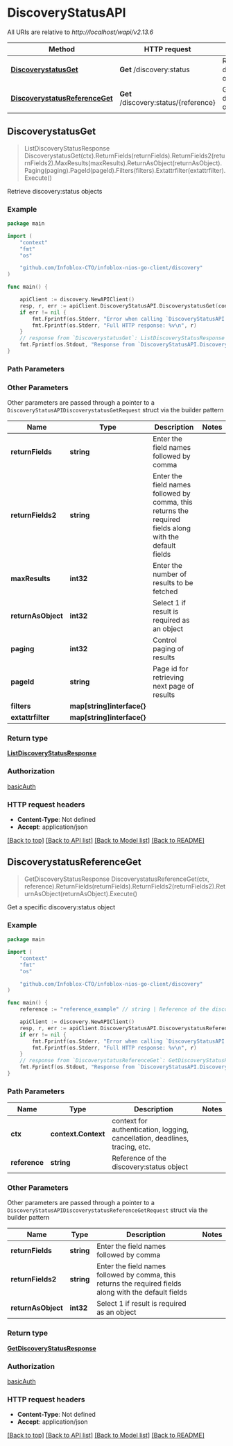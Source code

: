 # DiscoveryStatusAPI

All URIs are relative to *http://localhost/wapi/v2.13.6*

Method | HTTP request | Description
------------- | ------------- | -------------
[**DiscoverystatusGet**](DiscoveryStatusAPI.md#DiscoverystatusGet) | **Get** /discovery:status | Retrieve discovery:status objects
[**DiscoverystatusReferenceGet**](DiscoveryStatusAPI.md#DiscoverystatusReferenceGet) | **Get** /discovery:status/{reference} | Get a specific discovery:status object



## DiscoverystatusGet

> ListDiscoveryStatusResponse DiscoverystatusGet(ctx).ReturnFields(returnFields).ReturnFields2(returnFields2).MaxResults(maxResults).ReturnAsObject(returnAsObject).Paging(paging).PageId(pageId).Filters(filters).Extattrfilter(extattrfilter).Execute()

Retrieve discovery:status objects



### Example

```go
package main

import (
	"context"
	"fmt"
	"os"

	"github.com/Infoblox-CTO/infoblox-nios-go-client/discovery"
)

func main() {

	apiClient := discovery.NewAPIClient()
	resp, r, err := apiClient.DiscoveryStatusAPI.DiscoverystatusGet(context.Background()).Execute()
	if err != nil {
		fmt.Fprintf(os.Stderr, "Error when calling `DiscoveryStatusAPI.DiscoverystatusGet``: %v\n", err)
		fmt.Fprintf(os.Stderr, "Full HTTP response: %v\n", r)
	}
	// response from `DiscoverystatusGet`: ListDiscoveryStatusResponse
	fmt.Fprintf(os.Stdout, "Response from `DiscoveryStatusAPI.DiscoverystatusGet`: %v\n", resp)
}
```

### Path Parameters



### Other Parameters

Other parameters are passed through a pointer to a `DiscoveryStatusAPIDiscoverystatusGetRequest` struct via the builder pattern


Name | Type | Description  | Notes
------------- | ------------- | ------------- | -------------
**returnFields** | **string** | Enter the field names followed by comma | 
**returnFields2** | **string** | Enter the field names followed by comma, this returns the required fields along with the default fields | 
**maxResults** | **int32** | Enter the number of results to be fetched | 
**returnAsObject** | **int32** | Select 1 if result is required as an object | 
**paging** | **int32** | Control paging of results | 
**pageId** | **string** | Page id for retrieving next page of results | 
**filters** | **map[string]interface{}** |  | 
**extattrfilter** | **map[string]interface{}** |  | 

### Return type

[**ListDiscoveryStatusResponse**](ListDiscoveryStatusResponse.md)

### Authorization

[basicAuth](../README.md#basicAuth)

### HTTP request headers

- **Content-Type**: Not defined
- **Accept**: application/json

[[Back to top]](#) [[Back to API list]](../README.md#documentation-for-api-endpoints)
[[Back to Model list]](../README.md#documentation-for-models)
[[Back to README]](../README.md)


## DiscoverystatusReferenceGet

> GetDiscoveryStatusResponse DiscoverystatusReferenceGet(ctx, reference).ReturnFields(returnFields).ReturnFields2(returnFields2).ReturnAsObject(returnAsObject).Execute()

Get a specific discovery:status object



### Example

```go
package main

import (
	"context"
	"fmt"
	"os"

	"github.com/Infoblox-CTO/infoblox-nios-go-client/discovery"
)

func main() {
	reference := "reference_example" // string | Reference of the discovery:status object

	apiClient := discovery.NewAPIClient()
	resp, r, err := apiClient.DiscoveryStatusAPI.DiscoverystatusReferenceGet(context.Background(), reference).Execute()
	if err != nil {
		fmt.Fprintf(os.Stderr, "Error when calling `DiscoveryStatusAPI.DiscoverystatusReferenceGet``: %v\n", err)
		fmt.Fprintf(os.Stderr, "Full HTTP response: %v\n", r)
	}
	// response from `DiscoverystatusReferenceGet`: GetDiscoveryStatusResponse
	fmt.Fprintf(os.Stdout, "Response from `DiscoveryStatusAPI.DiscoverystatusReferenceGet`: %v\n", resp)
}
```

### Path Parameters


Name | Type | Description  | Notes
------------- | ------------- | ------------- | -------------
**ctx** | **context.Context** | context for authentication, logging, cancellation, deadlines, tracing, etc.
**reference** | **string** | Reference of the discovery:status object | 

### Other Parameters

Other parameters are passed through a pointer to a `DiscoveryStatusAPIDiscoverystatusReferenceGetRequest` struct via the builder pattern


Name | Type | Description  | Notes
------------- | ------------- | ------------- | -------------
**returnFields** | **string** | Enter the field names followed by comma | 
**returnFields2** | **string** | Enter the field names followed by comma, this returns the required fields along with the default fields | 
**returnAsObject** | **int32** | Select 1 if result is required as an object | 

### Return type

[**GetDiscoveryStatusResponse**](GetDiscoveryStatusResponse.md)

### Authorization

[basicAuth](../README.md#basicAuth)

### HTTP request headers

- **Content-Type**: Not defined
- **Accept**: application/json

[[Back to top]](#) [[Back to API list]](../README.md#documentation-for-api-endpoints)
[[Back to Model list]](../README.md#documentation-for-models)
[[Back to README]](../README.md)

